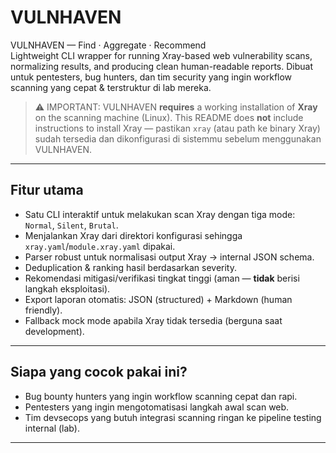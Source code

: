 # VULNHAVEN

VULNHAVEN — Find · Aggregate · Recommend  
Lightweight CLI wrapper for running Xray-based web vulnerability scans, normalizing results, and producing clean human-readable reports. Dibuat untuk pentesters, bug hunters, dan tim security yang ingin workflow scanning yang cepat & terstruktur di lab mereka.

> ⚠️ IMPORTANT: VULNHAVEN **requires** a working installation of **Xray** on the scanning machine (Linux). This README does **not** include instructions to install Xray — pastikan `xray` (atau path ke binary Xray) sudah tersedia dan dikonfigurasi di sistemmu sebelum menggunakan VULNHAVEN.

---

## Fitur utama
- Satu CLI interaktif untuk melakukan scan Xray dengan tiga mode: `Normal`, `Silent`, `Brutal`.
- Menjalankan Xray dari direktori konfigurasi sehingga `xray.yaml`/`module.xray.yaml` dipakai.
- Parser robust untuk normalisasi output Xray → internal JSON schema.
- Deduplication & ranking hasil berdasarkan severity.
- Rekomendasi mitigasi/verifikasi tingkat tinggi (aman — **tidak** berisi langkah eksploitasi).
- Export laporan otomatis: JSON (structured) + Markdown (human friendly).  
- Fallback mock mode apabila Xray tidak tersedia (berguna saat development).

---

## Siapa yang cocok pakai ini?
- Bug bounty hunters yang ingin workflow scanning cepat dan rapi.  
- Pentesters yang ingin mengotomatisasi langkah awal scan web.  
- Tim devsecops yang butuh integrasi scanning ringan ke pipeline testing internal (lab).

---